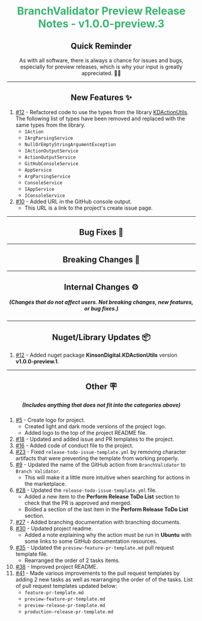 ﻿<h1 align="center" style='color:mediumseagreen;font-weight:bold'>
    BranchValidator Preview Release Notes - v1.0.0-preview.3
</h1>

<h2 align="center" style='font-weight:bold'>Quick Reminder</h2>

<div align="center">

As with all software, there is always a chance for issues and bugs, especially for preview releases, which is why your input is greatly appreciated. 🙏🏼
</div>

---

<h2 style="font-weight:bold" align="center">New Features ✨</h2>

1. [#12](https://github.com/KinsonDigital/BranchValidator/issues/12) - Refactored code to use the types from the library [KDActionUtils](https://github.com/KinsonDigital/KDActionUtils).  The following list of types have been removed and replaced with the same types from the library.
    - `IAction`
    - `IArgParsingService`
    - `NullOrEmptyStringArgumentException`
    - `IActionOutputService`
    - `ActionOutputService`
    - `GitHubConsoleService`
    - `AppService`
    - `ArgParsingService`
    - `ConsoleService`
    - `IAppService`
    - `IConsoleService`
2. [#10](https://github.com/KinsonDigital/BranchValidator/issues/10) - Added URL in the GitHub console output.
    - This URL is a link to the project's create issue page.

---

<h2 style="font-weight:bold" align="center">Bug Fixes 🐛</h2>

---

<h2 style="font-weight:bold" align="center">Breaking Changes 🧨</h2>

---

<h2 style="font-weight:bold" align="center">Internal Changes ⚙️</h2>
<h5 align="center">(Changes that do not affect users.  Not breaking changes, new features, or bug fixes.)</h5>

---

<h2 style="font-weight:bold" align="center">Nuget/Library Updates 📦</h2>

1. [#12](https://github.com/KinsonDigital/BranchValidator/issues/12) - Added nuget package **KinsonDigital.KDActionUtils** version **v1.0.0-preview.1**.

---

<h2 style="font-weight:bold" align="center">Other 🪧</h2>
<h5 align="center">(Includes anything that does not fit into the categories above)</h5>

1. [#5](https://github.com/KinsonDigital/BranchValidator/issues/5) - Create logo for project.
    - Created light and dark mode versions of the project logo.
    - Added logo to the top of the project README file.
2. [#18](https://github.com/KinsonDigital/BranchValidator/issues/18) - Updated and added issue and PR templates to the project.
3. [#16](https://github.com/KinsonDigital/BranchValidator/issues/16) - Added code of conduct file to the project.
4. [#23](https://github.com/KinsonDigital/BranchValidator/issues/23) - Fixed `release-todo-issue-template.yml` by removing character artifacts that were preventing the template from working properly.
5. [#9](https://github.com/KinsonDigital/BranchValidator/issues/9) - Updated the name of the GitHub action from `BranchValidator` to `Branch Validator`.
    - This will make it a little more intuitive when searching for actions in the marketplace.
6. [#28](https://github.com/KinsonDigital/CASL/issues/28) - Updated the `release-todo-issue-template.yml` file.
    - Added a new item to the **Perform Release ToDo List** section to check that the PR is approved and merged.
    - Bolded a section of the last item in the **Perform Release ToDo List** section.
7. [#27](https://github.com/KinsonDigital/CASL/issues/27) - Added branching documentation with branching documents.
8. [#30](https://github.com/KinsonDigital/CASL/issues/30) - Updated project readme.
    - Added a note explaining why the action must be run in **Ubuntu** with some links to some GitHub documentation resources.
9. [#35](https://github.com/KinsonDigital/CASL/issues/35) - Updated the `preview-feature-pr-template.md` pull request template file.
    - Rearranged the order of 2 tasks items.
10. [#38](https://github.com/KinsonDigital/BranchValidator/issues/38) - Improved project README.
11. [#41](https://github.com/KinsonDigital/BranchValidator/issues/41) - Made various improvements to the pull request templates by adding 2 new tasks as well as rearranging the order of of the tasks.  List of pull request templates updated below:
    - `feature-pr-template.md`
    - `preview-feature-pr-template.md`
    - `preview-release-pr-template.md`
    - `production-release-pr-template.md`
